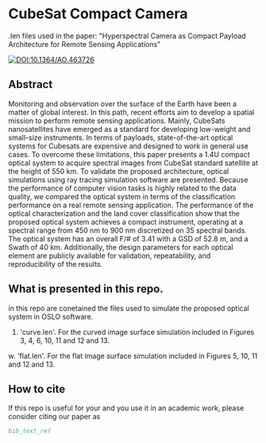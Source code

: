 # CubeSat Compact Camera


.len files used in the paper: "Hyperspectral Camera as Compact Payload Architecture for Remote Sensing Applications"

[![DOI:10.1364/AO.463726](https://zenodo.org/badge/DOI/10.1364/AO.463726.svg)](https://doi.org/XXXXX)

## Abstract

Monitoring and observation over the surface of the Earth have been a matter of global interest. In this path, recent efforts aim to develop a spatial mission to perform remote sensing applications. Mainly, CubeSats nanosatellites have emerged as a standard for developing low-weight and small-size instruments. In terms of payloads, state-of-the-art optical systems for Cubesats are expensive and designed to work in general use cases. To overcome these limitations, this paper presents a 1.4U compact optical system to acquire spectral images from CubeSat standard satellite at the height of 550 km. To validate the proposed architecture, optical simulations using ray tracing simulation software are presented. Because the performance of computer vision tasks is highly related to the data quality, we compared the optical system in terms of the classification performance on a real remote sensing application. The performance of the optical characterization and the land cover classification show that the proposed optical system achieves a compact instrument, operating at a spectral range from 450 nm to 900 nm discretized on 35 spectral bands. The optical system has an overall F/# of 3.41 with a GSD of 52.8 m, and a Swath of 40 km. Additionally, the design parameters for each optical element are publicly available for validation, repeatability, and reproducibility of the results.

## What is presented in this repo.

in this repo are conetained the files used to simulate the proposed optical system in OSLO software.

1. 'curve.len'. For the curved image surface simulation included in Figures 3, 4, 6, 10, 11 and 12 and 13.

w. 'flat.len'. For the flat image surface simulation included in Figures 5, 10, 11 and 12 and 13.

## How to cite
If this repo is useful for your and you use it in an academic work, please consider citing our paper as


```bib
bib_text_ref
```
